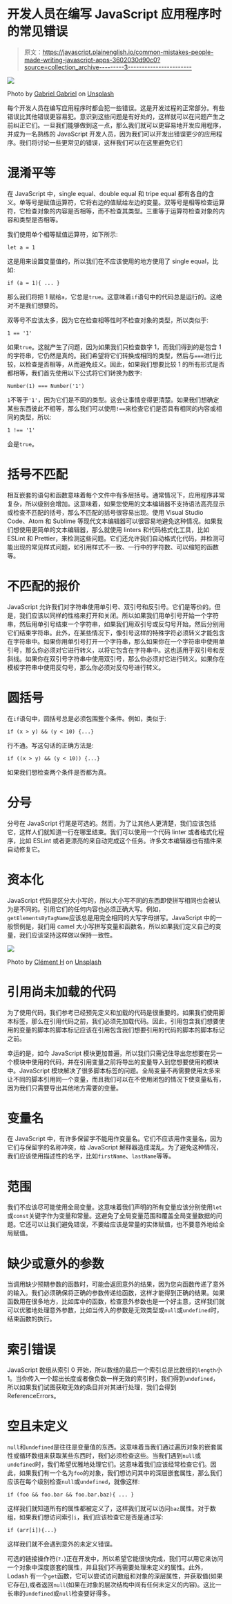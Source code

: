 # 开发人员在编写 JavaScript 应用程序时的常见错误

> 原文：<https://javascript.plainenglish.io/common-mistakes-people-made-writing-javascript-apps-3602030d90c0?source=collection_archive---------3----------------------->

![](img/5eb0753e64c75b5be8df9ac1c319ea90.png)

Photo by [Gabriel Gabriel](https://unsplash.com/@osomax?utm_source=medium&utm_medium=referral) on [Unsplash](https://unsplash.com?utm_source=medium&utm_medium=referral)

每个开发人员在编写应用程序时都会犯一些错误。这是开发过程的正常部分。有些错误比其他错误更容易犯。意识到这些问题是有好处的，这样就可以在问题产生之前纠正它们。一旦我们能够做到这一点，那么我们就可以更容易地开发应用程序，并成为一名熟练的 JavaScript 开发人员，因为我们可以开发出错误更少的应用程序。我们将讨论一些更常见的错误，这样我们可以在这里避免它们

# 混淆平等

在 JavaScript 中，single equal、double equal 和 tripe equal 都有各自的含义。单等号是赋值运算符，它将右边的值赋给左边的变量。双等号是相等检查运算符，它检查对象的内容是否相等，而不检查其类型。三重等于运算符检查对象的内容和类型是否相等。

我们使用单个相等赋值运算符，如下所示:

```
let a = 1
```

这是用来设置变量值的，所以我们在不应该使用的地方使用了 single equal，比如:

```
if (a = 1){ ... }
```

那么我们将把 1 赋给`a`，它总是`true`。这意味着`if`语句中的代码总是运行的。这绝对不是我们想要的。

双等号不应该太多，因为它在检查相等性时不检查对象的类型，所以类似于:

```
1 == '1'
```

如果`true`。这就产生了问题，因为如果我们只检查数字 1，而我们得到的是包含 1 的字符串，它仍然是真的。我们希望将它们转换成相同的类型，然后与`===`进行比较，以检查是否相等，从而避免歧义。因此，如果我们想要比较 1 的所有形式是否都相等，我们首先使用以下公式将它们转换为数字:

```
Number(1) === Number('1')
```

`1`不等于`'1'`，因为它们是不同的类型。这会让事情变得更清楚。如果我们想确定某些东西彼此不相等，那么我们可以使用`!==`来检查它们是否具有相同的内容或相同的类型，所以:

```
1 !== '1'
```

会是`true`。

# 括号不匹配

相互嵌套的语句和函数意味着每个文件中有多层括号。通常情况下，应用程序非常复杂，所以级别会增加。这意味着，如果您使用的文本编辑器不支持语法高亮显示或检查不匹配的括号，那么不匹配的括号很容易出现。使用 Visual Studio Code、Atom 和 Sublime 等现代文本编辑器可以很容易地避免这种情况。如果我们想使用更简单的文本编辑器，那么就使用 linters 和代码格式化工具，比如 ESLint 和 Prettier，来检测这些问题。它们还允许我们自动格式化代码，并检测可能出现的常见样式问题，如引用样式不一致、一行中的字符数、可以缩短的函数等。

# 不匹配的报价

JavaScript 允许我们对字符串使用单引号、双引号和反引号。它们是等价的。但是，我们应该以同样的性格来打开和关闭。所以如果我们用单引号开始一个字符串，然后用单引号结束一个字符串，如果我们用双引号或反勾号开始，然后分别用它们结束字符串。此外，在某些情况下，像引号这样的特殊字符必须转义才能包含在字符串中。如果你用单引号打开一个字符串，那么如果你在一个字符串中使用单引号，那么你必须对它进行转义，以将它包含在字符串中。这也适用于双引号和反斜线。如果你在双引号字符串中使用双引号，那么你必须对它进行转义。如果你在模板字符串中使用反勾号，那么你必须对反勾号进行转义。

# 圆括号

在`if`语句中，圆括号总是必须包围整个条件。例如，类似于:

```
if (x > y) && (y < 10) {...}
```

行不通。写这句话的正确方法是:

```
if ((x > y) && (y < 10)) {...}
```

如果我们想检查两个条件是否都为真。

# 分号

分号在 JavaScript 行尾是可选的。然而，为了让其他人更清楚，我们应该包括它，这样人们就知道一行在哪里结束。我们可以使用一个代码 linter 或者格式化程序，比如 ESLint 或者更漂亮的来自动完成这个任务。许多文本编辑器也有插件来自动修复它。

# 资本化

JavaScript 代码是区分大小写的，所以大小写不同的东西即使拼写相同也会被认为是不同的。引用它们的任何内容也必须正确大写。例如，`getElementsByTagName`应该总是用完全相同的大写字母拼写。JavaScript 中的一般惯例是，我们用 camel 大小写拼写变量和函数名，所以如果我们定义自己的变量，我们应该坚持这样做以保持一致性。

![](img/f1c06a850356e80ff5f5e8b85f34820e.png)

Photo by [Clément H](https://unsplash.com/@clemhlrdt?utm_source=medium&utm_medium=referral) on [Unsplash](https://unsplash.com?utm_source=medium&utm_medium=referral)

# 引用尚未加载的代码

为了使用代码，我们参考已经预先定义和加载的代码是很重要的。如果我们使用脚本标签，那么在引用代码之前，我们必须先加载代码。因此，引用包含我们想要使用的变量的脚本的脚本标记应该在引用包含我们想要引用的代码的脚本的脚本标记之前。

幸运的是，如今 JavaScript 模块更加普遍，所以我们只需记住导出您想要在另一个模块中使用的代码，并在引用变量之前将导出的变量导入到您想要使用的模块中。JavaScript 模块解决了很多脚本标签的问题。全局变量不再需要使用太多来让不同的脚本引用同一个变量，而且我们可以在不使用闭包的情况下使变量私有，因为我们只需要导出其他地方需要的变量。

# 变量名

在 JavaScript 中，有许多保留字不能用作变量名。它们不应该用作变量名，因为它们与保留字的名称冲突，给 JavaScript 解释器造成混乱。为了避免这种情况，我们应该使用描述性的名字，比如`firstName`、`lastName`等等。

# 范围

我们不应该尽可能使用全局变量。这意味着我们声明的所有变量应该分别使用`let`或`const`关键字作为变量和常量。这避免了全局变量范围和覆盖全局变量数据的问题。它还可以让我们避免错误，不要给应该是常量的实体赋值，也不要意外地给全局赋值。

# 缺少或意外的参数

当调用缺少预期参数的函数时，可能会返回意外的结果，因为您向函数传递了意外的输入。我们必须确保将正确的参数传递给函数，这样才能得到正确的结果。如果函数用在很多地方，比如库中的函数，检查意外参数也是一个好主意，这样我们就可以优雅地处理意外参数，比如当传入的参数是无效类型或`null`或`undefined`时，结束函数的执行。

# 索引错误

JavaScript 数组从索引 0 开始，所以数组的最后一个索引总是比数组的`length`小 1。当你传入一个超出长度或者像负数一样无效的索引时，我们得到`undefined`，所以如果我们试图获取无效的条目并对其进行处理，我们会得到 ReferenceErrors。

# 空且未定义

`null`和`undefined`是往往是变量值的东西。这意味着当我们通过遍历对象的嵌套属性或循环数组来获取某些东西时，我们必须检查这些。当我们遇到`null`或`undefined`时，我们希望优雅地处理它们。这意味着我们应该经常检查它们。因此，如果我们有一个名为`foo`的对象，我们想访问其中的深层嵌套属性，那么我们应该在每个级别检查`null`或`undefined`，就像这样:

```
if (foo && foo.bar && foo.bar.baz){ ... }
```

这样我们就知道所有的属性都被定义了，这样我们就可以访问`baz`属性。对于数组，如果我们想访问索引`i`，我们应该检查它是否是通过写:

```
if (arr[i]){...}
```

这样我们就不会遇到意外的未定义错误。

可选的链接操作符(`?.`)正在开发中，所以希望它能很快完成，我们可以用它来访问一个对象中深度嵌套的属性，并且我们不再需要处理未定义的属性。此外，Lodash 有一个`get`函数，它可以尝试访问数组和对象的深层属性，并获取值(如果它存在),或者返回`null`(如果在对象的层次结构中间有任何未定义的内容)。这比一长串的`undefined`或`null`检查要好得多。